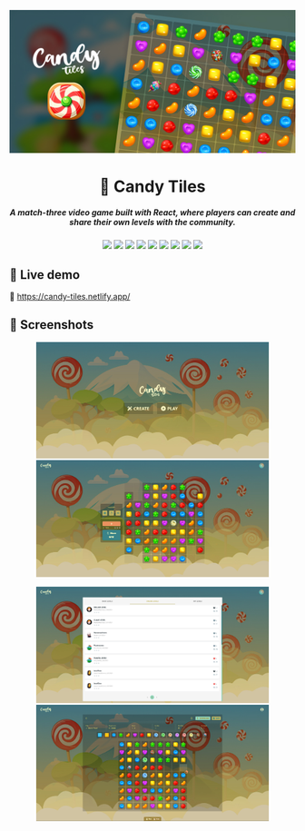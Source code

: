 ![Banner](.github/assets/social-banner.jpg)

<h1 align="center">
 🍭 Candy Tiles
</h1>

<h5 align="center">
  A match-three video game built with React, where players can create and share their own levels with the community.
</h5>

<p align="center">
  <img src="https://img.shields.io/badge/Vite-B73BFE?style=for-the-badge&logo=vite&logoColor=FFD62E"/>
  <img src="https://img.shields.io/badge/TypeScript-007ACC?style=for-the-badge&logo=typescript&logoColor=white"/>
  <img src="https://img.shields.io/badge/React-20232A?style=for-the-badge&logo=react&logoColor=61DAFB"/>
  <img src="https://img.shields.io/badge/React_Router-CA4245?style=for-the-badge&logo=react-router&logoColor=white"/>
  <img src="https://img.shields.io/badge/Tailwind_CSS-38B2AC?style=for-the-badge&logo=tailwind-css&logoColor=white"/>
  <img src="https://img.shields.io/badge/Material%20UI-007FFF?style=for-the-badge&logo=mui&logoColor=white"/>
  <img src="https://img.shields.io/badge/Supabase-181818?style=for-the-badge&logo=supabase&logoColor=white"/>
  <img src="https://img.shields.io/badge/Netlify-00C7B7?style=for-the-badge&logo=netlify&logoColor=white"/>
  <img src="https://img.shields.io/badge/Cypress-17202C?style=for-the-badge&logo=cypress&logoColor=white"/>
</p>

## 🚀 Live demo
🔗 https://candy-tiles.netlify.app/

## 📸 Screenshots

<p align="center">
  <img src=".github/assets/screenshots/0.jpg" width="410"></img>
  <img src=".github/assets/screenshots/1.jpg" width="410"></img>
</p>

<p align="center">
  <img src=".github/assets/screenshots/2.jpg" width="410"></img>
  <img src=".github/assets/screenshots/3.jpg" width="410"></img>
</p>
